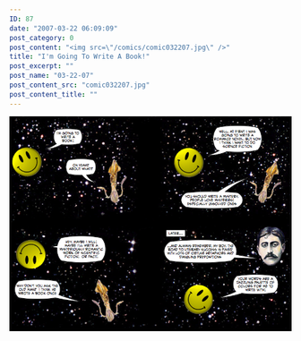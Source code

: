 ```yaml
---
ID: 87
date: "2007-03-22 06:09:09"
post_category: 0
post_content: "<img src=\"/comics/comic032207.jpg\" />"
title: "I'm Going To Write A Book!"
post_excerpt: ""
post_name: "03-22-07"
post_content_src: "comic032207.jpg"
post_content_title: ""
---
```



[![](/comics-hi-res/comic032207.jpg)](/comics-hi-res/comic032207.jpg "")
